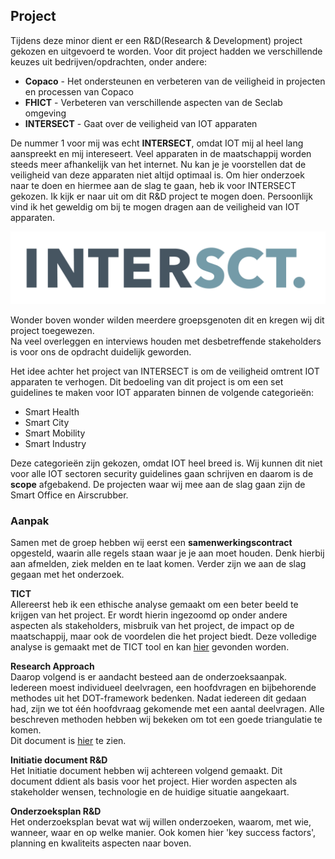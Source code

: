 ## Project
Tijdens deze minor dient er een R&D(Research & Development) project gekozen en uitgevoerd te worden. Voor dit project
hadden we verschillende keuzes uit bedrijven/opdrachten, onder andere:
- **Copaco** - Het ondersteunen en verbeteren van de veiligheid in projecten en processen van Copaco
- **FHICT** - Verbeteren van verschillende aspecten van de Seclab omgeving
- **INTERSECT** - Gaat over de veiligheid van IOT apparaten

De nummer 1 voor mij was echt **INTERSECT**, omdat IOT mij al heel lang aanspreekt en mij intereseert. 
Veel apparaten in de maatschappij worden steeds meer afhankelijk van het internet. Nu kan je je voorstellen dat de veiligheid van deze
apparaten niet altijd optimaal is. Om hier onderzoek naar te doen en hiermee aan de slag te gaan, heb ik voor INTERSECT gekozen.
Ik kijk er naar uit om dit R&D project te mogen doen. Persoonlijk vind ik het geweldig om bij te mogen dragen aan de veiligheid van IOT apparaten.

<img src="../images/INTERSECT.PNG" alt="INTERSECT" class="INTERSECT">

Wonder boven wonder wilden meerdere groepsgenoten dit en kregen wij dit project toegewezen. <br/> 
Na veel overleggen en interviews houden met desbetreffende stakeholders is voor ons de opdracht duidelijk geworden. 

Het idee achter het project van INTERSECT is om de veiligheid omtrent IOT apparaten te verhogen.
Dit bedoeling van dit project is om een set guidelines te maken voor IOT apparaten binnen de volgende categorieën:
- Smart Health
- Smart City
- Smart Mobility
- Smart Industry

Deze categorieën zijn gekozen, omdat IOT heel breed is. Wij kunnen dit niet voor alle IOT sectoren security guidelines gaan schrijven en daarom is de **scope** afgebakend.
De projecten waar wij mee aan de slag gaan zijn de Smart Office en Airscrubber.

### Aanpak
Samen met de groep hebben wij eerst een **samenwerkingscontract** opgesteld, waarin alle regels staan waar je je aan moet houden.
Denk hierbij aan afmelden, ziek melden en te laat komen. Verder zijn we aan de slag gegaan met het onderzoek.

**TICT**<br/>
Allereerst heb ik een ethische analyse gemaakt om een beter beeld te krijgen van het project. Er wordt hierin ingezoomd op onder andere aspecten als
stakeholders, misbruik van het project, de impact op de maatschappij, maar ook de voordelen die het project biedt. Deze volledige analyse is gemaakt met de TICT tool en kan [hier](https://tvheel.github.io/research) gevonden worden.

**Research Approach**<br/>
Daarop volgend is er aandacht besteed aan de onderzoeksaanpak. Iedereen moest individueel deelvragen, een hoofdvragen en bijbehorende methodes uit het DOT-framework bedenken.
Nadat iedereen dit gedaan had, zijn we tot één hoofdvraag gekomende met een aantal deelvragen. Alle beschreven methoden hebben wij bekeken om tot een goede triangulatie te komen.<br/>
Dit document is [hier](https://tvheel.github.io/research) te zien.

**Initiatie document R&D**<br/>
Het <a class="downloadlink" onClick="passwd('./files/Phase1.docs','Phase 1')">Initiatie document</a>
  hebben wij achtereen volgend gemaakt. Dit document ddient als basis voor het project. Hier worden aspecten als stakeholder wensen, technologie en de huidige situatie aangekaart.

**Onderzoeksplan R&D**<br/>
Het <a class="downloadlink" onClick="downloadURI('./files/Research-plan.docx','Research plan')">onderzoeksplan</a> bevat wat wij willen onderzoeken, waarom, met wie, wanneer, waar en op welke manier. Ook komen hier
'key success factors', planning en kwaliteits aspecten naar boven.



